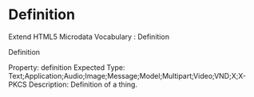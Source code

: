 # Definition
Extend HTML5 Microdata Vocabulary : Definition

Definition

Property: definition
Expected Type: Text;Application;Audio;Image;Message;Model;Multipart;Video;VND;X;X-PKCS
Description: Definition of a thing.

